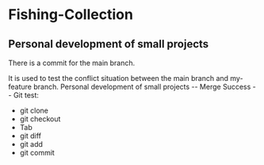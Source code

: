 # Fishing-Collection
## Personal development of small projects

There is a commit for the main branch.

It is used to test the conflict situation between the main branch and my-feature branch.
Personal development of small projects
     -- Merge Success --
Git test:
- git clone
- git checkout
- Tab
- git diff
- git add
- git commit
